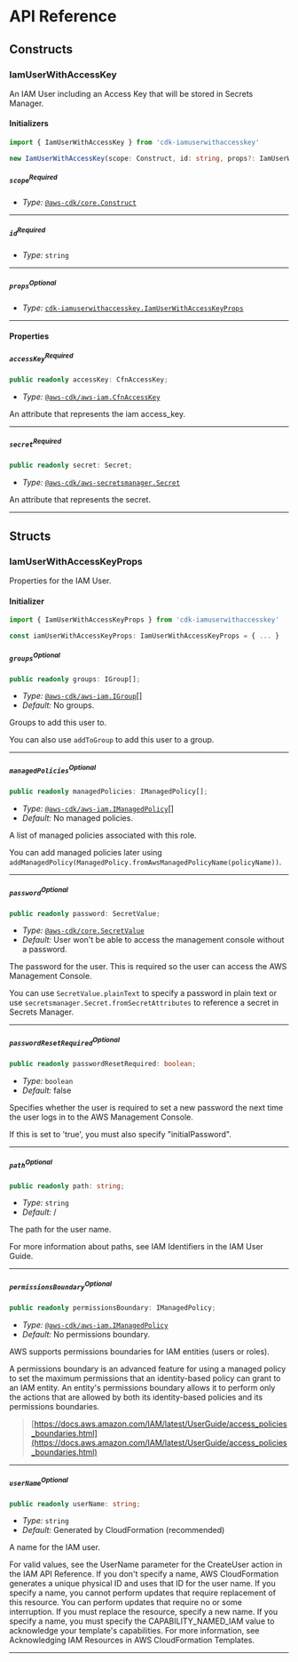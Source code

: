 # API Reference <a name="API Reference"></a>

## Constructs <a name="Constructs"></a>

### IamUserWithAccessKey <a name="cdk-iamuserwithaccesskey.IamUserWithAccessKey"></a>

An IAM User including an Access Key that will be stored in Secrets Manager.

#### Initializers <a name="cdk-iamuserwithaccesskey.IamUserWithAccessKey.Initializer"></a>

```typescript
import { IamUserWithAccessKey } from 'cdk-iamuserwithaccesskey'

new IamUserWithAccessKey(scope: Construct, id: string, props?: IamUserWithAccessKeyProps)
```

##### `scope`<sup>Required</sup> <a name="cdk-iamuserwithaccesskey.IamUserWithAccessKey.parameter.scope"></a>

- *Type:* [`@aws-cdk/core.Construct`](#@aws-cdk/core.Construct)

---

##### `id`<sup>Required</sup> <a name="cdk-iamuserwithaccesskey.IamUserWithAccessKey.parameter.id"></a>

- *Type:* `string`

---

##### `props`<sup>Optional</sup> <a name="cdk-iamuserwithaccesskey.IamUserWithAccessKey.parameter.props"></a>

- *Type:* [`cdk-iamuserwithaccesskey.IamUserWithAccessKeyProps`](#cdk-iamuserwithaccesskey.IamUserWithAccessKeyProps)

---



#### Properties <a name="Properties"></a>

##### `accessKey`<sup>Required</sup> <a name="cdk-iamuserwithaccesskey.IamUserWithAccessKey.property.accessKey"></a>

```typescript
public readonly accessKey: CfnAccessKey;
```

- *Type:* [`@aws-cdk/aws-iam.CfnAccessKey`](#@aws-cdk/aws-iam.CfnAccessKey)

An attribute that represents the iam access_key.

---

##### `secret`<sup>Required</sup> <a name="cdk-iamuserwithaccesskey.IamUserWithAccessKey.property.secret"></a>

```typescript
public readonly secret: Secret;
```

- *Type:* [`@aws-cdk/aws-secretsmanager.Secret`](#@aws-cdk/aws-secretsmanager.Secret)

An attribute that represents the secret.

---


## Structs <a name="Structs"></a>

### IamUserWithAccessKeyProps <a name="cdk-iamuserwithaccesskey.IamUserWithAccessKeyProps"></a>

Properties for the IAM User.

#### Initializer <a name="[object Object].Initializer"></a>

```typescript
import { IamUserWithAccessKeyProps } from 'cdk-iamuserwithaccesskey'

const iamUserWithAccessKeyProps: IamUserWithAccessKeyProps = { ... }
```

##### `groups`<sup>Optional</sup> <a name="cdk-iamuserwithaccesskey.IamUserWithAccessKeyProps.property.groups"></a>

```typescript
public readonly groups: IGroup[];
```

- *Type:* [`@aws-cdk/aws-iam.IGroup`](#@aws-cdk/aws-iam.IGroup)[]
- *Default:* No groups.

Groups to add this user to.

You can also use `addToGroup` to add this user to a group.

---

##### `managedPolicies`<sup>Optional</sup> <a name="cdk-iamuserwithaccesskey.IamUserWithAccessKeyProps.property.managedPolicies"></a>

```typescript
public readonly managedPolicies: IManagedPolicy[];
```

- *Type:* [`@aws-cdk/aws-iam.IManagedPolicy`](#@aws-cdk/aws-iam.IManagedPolicy)[]
- *Default:* No managed policies.

A list of managed policies associated with this role.

You can add managed policies later using `addManagedPolicy(ManagedPolicy.fromAwsManagedPolicyName(policyName))`.

---

##### `password`<sup>Optional</sup> <a name="cdk-iamuserwithaccesskey.IamUserWithAccessKeyProps.property.password"></a>

```typescript
public readonly password: SecretValue;
```

- *Type:* [`@aws-cdk/core.SecretValue`](#@aws-cdk/core.SecretValue)
- *Default:* User won't be able to access the management console without a password.

The password for the user. This is required so the user can access the AWS Management Console.

You can use `SecretValue.plainText` to specify a password in plain text or use `secretsmanager.Secret.fromSecretAttributes` to reference a secret in Secrets Manager.

---

##### `passwordResetRequired`<sup>Optional</sup> <a name="cdk-iamuserwithaccesskey.IamUserWithAccessKeyProps.property.passwordResetRequired"></a>

```typescript
public readonly passwordResetRequired: boolean;
```

- *Type:* `boolean`
- *Default:* false

Specifies whether the user is required to set a new password the next time the user logs in to the AWS Management Console.

If this is set to 'true', you must also specify "initialPassword".

---

##### `path`<sup>Optional</sup> <a name="cdk-iamuserwithaccesskey.IamUserWithAccessKeyProps.property.path"></a>

```typescript
public readonly path: string;
```

- *Type:* `string`
- *Default:* /

The path for the user name.

For more information about paths, see IAM Identifiers in the IAM User Guide.

---

##### `permissionsBoundary`<sup>Optional</sup> <a name="cdk-iamuserwithaccesskey.IamUserWithAccessKeyProps.property.permissionsBoundary"></a>

```typescript
public readonly permissionsBoundary: IManagedPolicy;
```

- *Type:* [`@aws-cdk/aws-iam.IManagedPolicy`](#@aws-cdk/aws-iam.IManagedPolicy)
- *Default:* No permissions boundary.

AWS supports permissions boundaries for IAM entities (users or roles).

A permissions boundary is an advanced feature for using a managed policy to set the maximum permissions that an identity-based policy can grant to an IAM entity. An entity's permissions boundary allows it to perform only the actions that are allowed by both its identity-based policies and its permissions boundaries.

> [https://docs.aws.amazon.com/IAM/latest/UserGuide/access_policies_boundaries.html](https://docs.aws.amazon.com/IAM/latest/UserGuide/access_policies_boundaries.html)

---

##### `userName`<sup>Optional</sup> <a name="cdk-iamuserwithaccesskey.IamUserWithAccessKeyProps.property.userName"></a>

```typescript
public readonly userName: string;
```

- *Type:* `string`
- *Default:* Generated by CloudFormation (recommended)

A name for the IAM user.

For valid values, see the UserName parameter for the CreateUser action in the IAM API Reference. If you don't specify a name, AWS CloudFormation generates a unique physical ID and uses that ID for the user name.  If you specify a name, you cannot perform updates that require replacement of this resource. You can perform updates that require no or some interruption. If you must replace the resource, specify a new name.  If you specify a name, you must specify the CAPABILITY_NAMED_IAM value to acknowledge your template's capabilities. For more information, see Acknowledging IAM Resources in AWS CloudFormation Templates.

---



